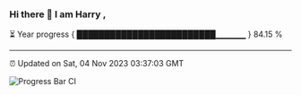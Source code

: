 ### Hi there 👋 I am Harry , 

⏳ Year progress { █████████████████████████▁▁▁▁▁ } 84.15 %

---

⏰ Updated on Sat, 04 Nov 2023 03:37:03 GMT

![Progress Bar CI](https://github.com/duykhang68/duykhang68/workflows/Progress%20Bar%20CI/badge.svg)
